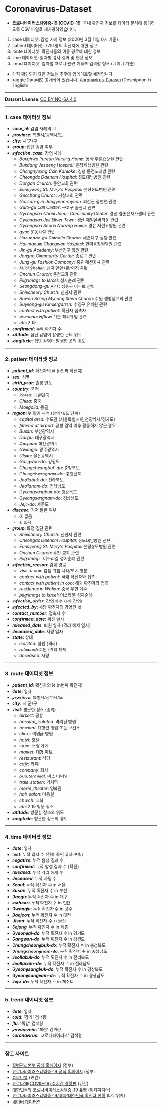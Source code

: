 # Coronavirus-Dataset
- **코로나바이러스감염증-19 (COVID-19)** 국내 확진자 정보를 데이터 분석에 용이하도록 CSV 파일로 재가공하였습니다.
1. case 데이터셋: 감염 사례 정보 (2020년 3월 11일 0시 기준) 
2. patient 데이터셋: 7755명의 확진자에 대한 정보  
3. route 데이터셋: 확진자들의 이동 경로에 대한 정보
4. time 데이터셋: 일자별 검사 결과 및 현황 정보
5. trend 데이터셋: 일자별 코로나 관련 키워드 검색량 정보 (네이버 기준)
  
- 아직 확인되지 않은 정보는 추후에 업데이트할 예정입니다.
- kaggle Data에도 공개되어 있습니다. [Coronavirus-Dataset](https://www.kaggle.com/kimjihoo/coronavirusdataset) (Description in English)

***

**Dataset License**: [CC BY-NC-SA 4.0](https://creativecommons.org/licenses/by-nc-sa/4.0/)

***

### 1. case 데이터셋 정보
- ***case_id***: 감염 사례의 id
- ***province***: 특별시/광역시/도
- ***city***: 시/군/구
- ***group***: 집단 감염 여부
- ***infection_case***: 감염 사례
  - *Bonghwa Pureun Nursing Home*: 봉화 푸른요양원 관련
  - *Bundang Jesaeng Hospital*: 분당제생병원 관련
  - *Changnyeong Coin Karaoke*: 창녕 동전노래방 관련
  - *Cheongdo Daenam Hospital*: 청도대남병원 관련
  - *Dongan Church*: 동안교회 관련
  - *Eunpyeong St. Mary's Hospital*: 은평성모병원 관련
  - *Geochang Church*: 거창교회 관련
  - *Goesan-gun Jangyeon-myeon*: 괴산군 장연면 관련
  - *Guro-gu Call Center*: 구로구 콜센터 관련
  - *Gyeongsan Cham Joeun Community Center*: 경산 참좋은재가센터 관련
  - *Gyeongsan Jeil Silver Town*: 경산 제일실버타운 관련
  - *Gyeongsan Seorin Nursing Home*: 경산 서린요양원 관련
  - *gym*: 운동시설 관련
  - *Haeundae-gu Catholic Church*: 해운대구 성당 관련
  - *Hanmaeum Changwon Hospital*:  한마음창원병원 관련
  - *Jin-gu Academy*: 부산진구 학원 관련
  - *Jongno Community Center*: 종로구 관련
  - *Jung-gu Fashion Company*: 중구 패션회사 관련
  - *Milal Shelter*: 칠곡 밀알사랑의집 관련
  - *Onchun Church*: 온천교회 관련
  - *Pilgrimage to Israel*: 성지순례 관련
  - *Seongdong-gu APT*: 성동구 아파트 관련
  - *Shincheonji Church*: 신천지 관련
  - *Suwon Saeng Myeong Saem Church*: 수원 생명샘교회 관련
  - *Suyeong-gu Kindergarten*: 수영구 유치원 관련  
  - *contact with patient*: 확진자 접촉자
  - *overseas inflow*: 기존 해외유입 관련
  - *etc*: 기타  
- ***confirmed***: 누적 확진자 수
- ***latitude***: 집단 감염이 발생한 곳의 위도
- ***longitude***: 집단 감염이 발생한 곳의 경도

***

### 2. patient 데이터셋 정보
- ***patient_id***: 확진자의 id (n번째 확진자) 
- ***sex***: 성별
- ***birth_year***: 출생 연도
- ***country***: 국적
  - *Korea*: 대한민국
  - *China*: 중국
  - *Mongolia*: 몽골
- ***region***: 주 활동 지역 (광역시/도 단위)
  - *capital area*: 수도권 (서울특별시/인천광역시/경기도)
  - *filtered at airport*: 공항 검역 이후 활동하지 않은 경우
  - *Busan*: 부산광역시
  - *Daegu*: 대구광역시
  - *Daejeon*: 대전광역시
  - *Gwangju*: 광주광역시
  - *Ulsan*: 울산광역시
  - *Gangwon-do*: 강원도
  - *Chungcheongbuk-do*: 충청북도
  - *Chungcheongnam-do*: 충청남도
  - *Jeollabuk-do*: 전라북도
  - *Jeollanam-do*: 전라남도
  - *Gyeongsangbuk-do*: 경상북도
  - *Gyeongsangnam-do*: 경상남도
  - *Jeju-do*: 제주도
- ***disease***: 기저 질환 여부
  - *0*: 없음
  - *1*: 있음
- ***group***: 특정 집단 관련
  - *Shincheonji Church*: 신천지 관련
  - *Cheongdo Daenam Hospital*: 청도대남병원 관련
  - *Eunpyeong St. Mary's Hospital*: 은평성모병원 관련
  - *Onchun Church*: 온천 교회 관련
  - *Pilgrimage*: 이스라엘 성지순례 관련
- ***infection_reason***: 감염 경로
  - *visit to ooo*: 감염 위험 나라/도시 방문
  - *contact with patient*: 국내 확진자와 접촉
  - *contact with patient in ooo*: 해외 확진자와 접촉
  - *residence in Wuhan*: 중국 우한 거주
  - *pilgrimage to Israel*: 이스라엘 성지순례
- ***infection_order***: 감염 차수 (n차 감염)
- ***infected_by***: 해당 확진자의 감염원 id
- ***contact_number***: 접촉자 수
- ***confirmed_date***: 확진 일자
- ***released_date***: 퇴원 일자 (격리 해제 일자)
- ***deceased_date***: 사망 일자
- ***state***: 상태
  - *isolated*: 입원 (격리)
  - *released*: 퇴원 (격리 해제)
  - *deceased*: 사망

***

### 3. route 데이터셋 정보
- ***patient_id***: 확진자의 id (n번째 확진자) 
- ***date***: 일자
- ***province***: 특별시/광역시/도
- ***city***: 시/군/구
- ***visit***: 방문한 장소 (종류)
  - *airport*: 공항
  - *hospital_isolated*: 격리된 병원
  - *hospital*: 대형급 병원 또는 보건소
  - *clinic*: 의원급 병원 
  - *hotel*: 호텔
  - *store*: 소형 가게
  - *market*: 대형 마트
  - *restaurant*: 식당
  - *cafe*: 카페 
  - *company*: 회사
  - *bus_terminal*: 버스 터미널
  - *train_station*: 기차역
  - *movie_theater*: 영화관
  - *hair_salon*: 미용실
  - *church*: 교회
  - *etc*: 기타 방문 장소 
- ***latitude***: 방문한 장소의 위도
- ***longitude***: 방문한 장소의 경도

***

### 4. time 데이터셋 정보
- ***date***: 일자
- ***test***: 누적 검사 수 (진행 중인 검사 포함)
- ***negative***: 누적 음성 결과 수
- ***confirmed***: 누적 양성 결과 수 (확진)
- ***released***: 누적 격리 해제 수
- ***deceased***: 누적 사망 수
- ***Seoul***: 누적 확진자 수 in 서울 
- ***Busan***: 누적 확진자 수 in 부산
- ***Daegu***: 누적 확진자 수 in 대구
- ***Incheon***: 누적 확진자 수 in 인천
- ***Gwangju***: 누적 확진자 수 in 광주 
- ***Daejeon***: 누적 확진자 수 in 대전
- ***Ulsan***: 누적 확진자 수 in 울산
- ***Sejong***: 누적 확진자 수 in 세종
- ***Gyeonggi-do***: 누적 확진자 수 in 경기도
- ***Gangwon-do***: 누적 확진자 수 in 강원도
- ***Chungcheongbuk-do***: 누적 확진자 수 in 충청북도
- ***Chungcheongnam-do***: 누적 확진자 수 in 충청남도
- ***Jeollabuk-do***: 누적 확진자 수 in 전라북도
- ***Jeollanam-do***: 누적 확진자 수 in 전라남도
- ***Gyeongsangbuk-do***: 누적 확진자 수 in 경상북도
- ***Gyeongsangnam-do***: 누적 확진자 수 in 경상남도
- ***Jeju-do***: 누적 확진자 수 in 제주도

***

### 5. trend 데이터셋 정보
- ***date***: 일자
- ***cold***: '감기' 검색량
- ***flu***: '독감' 검색량
- ***pneumonia***: '폐렴' 검색량
- ***coronavirus***: '코로나바이러스' 검색량

***

### 참고 사이트
- [질병관리본부 공식 홈페이지](http://www.cdc.go.kr/) (정부)
- [코로나바이러스감염증-19 공식 홈페이지](http://ncov.mohw.go.kr/) (정부) 
- [코로나맵](https://coronamap.site/) (민간)
- [코로나19(COVID-19) 실시간 상황판](https://wuhanvirus.kr/) (민간)
- [대한민국의 코로나바이러스감염증-19 유행](https://ko.wikipedia.org/wiki/%EB%8C%80%ED%95%9C%EB%AF%BC%EA%B5%AD%EC%9D%98_%EC%BD%94%EB%A1%9C%EB%82%98%EB%B0%94%EC%9D%B4%EB%9F%AC%EC%8A%A4%EA%B0%90%EC%97%BC%EC%A6%9D-19_%EC%9C%A0%ED%96%89) (위키피디아)
- [코로나바이러스감염증-19/경과/대한민국 확진자 현황](https://namu.wiki/w/%EC%BD%94%EB%A1%9C%EB%82%98%EB%B0%94%EC%9D%B4%EB%9F%AC%EC%8A%A4%EA%B0%90%EC%97%BC%EC%A6%9D-19/%EA%B2%BD%EA%B3%BC/%EB%8C%80%ED%95%9C%EB%AF%BC%EA%B5%AD%20%ED%99%95%EC%A7%84%EC%9E%90%20%ED%98%84%ED%99%A9) (나무위키)
- [네이버 데이터랩](https://datalab.naver.com/)
